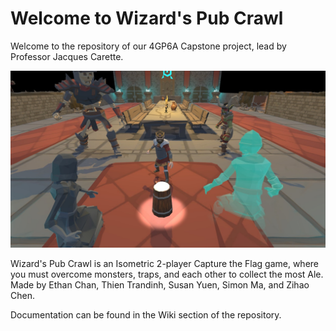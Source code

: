 # Welcome to Wizard's Pub Crawl
Welcome to the repository of our 4GP6A Capstone project, lead by Professor Jacques Carette.

![](img/img1.png?raw=true)

Wizard's Pub Crawl is an Isometric 2-player Capture the Flag game, where you must overcome monsters, traps, and each other to collect the most Ale. Made by Ethan Chan, Thien Trandinh, Susan Yuen, Simon Ma, and Zihao Chen.

Documentation can be found in the Wiki section of the repository.
